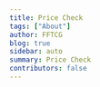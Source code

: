 ```yaml
---
title: Price Check
tags: ["About"]
author: FFTCG
blog: true
sidebar: auto
summary: Price Check
contributors: false
---
```


<PriceLookup />